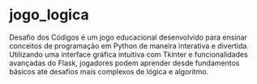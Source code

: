 # jogo_logica
Desafio dos Códigos é um jogo educacional desenvolvido para ensinar conceitos de programação em Python de maneira interativa e divertida. Utilizando uma interface gráfica intuitiva com Tkinter e funcionalidades avançadas do Flask, jogadores podem aprender desde fundamentos básicos até desafios mais complexos de lógica e algoritmo.
